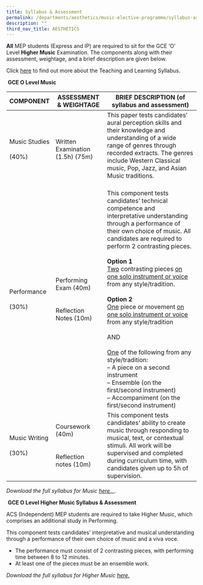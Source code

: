 ```yaml
---
title: Syllabus & Assessment
permalink: /departments/aesthetics/music-elective-programme/syllabus-assessment/
description: ""
third_nav_title: AESTHETICS
---
```

**All** MEP students (Express and IP) are required to sit for the GCE ‘O’ Level **Higher Music** Examination. The components along with their assessment, weightage, and a brief description are given below.

Click <a href="/files/Our%20Departments/2019musicsyllabusuppersecondaryexpress.pdf" target="_blank">here</a> to find out more about the Teaching and Learning Syllabus.

 **GCE O Level Music**
 
 | COMPONENT                  | ASSESSMENT & WEIGHTAGE                                        | BRIEF DESCRIPTION (of syllabus and assessment)                                                                                                                                                                                                                                                                                                                                                                                                                                                                                                                                                            |
|----------------------------|---------------------------------------------------------------|-----------------------------------------------------------------------------------------------------------------------------------------------------------------------------------------------------------------------------------------------------------------------------------------------------------------------------------------------------------------------------------------------------------------------------------------------------------------------------------------------------------------------------------------------------------------------------------------------------------|
| Music Studies<br><br>(40%) | Written Examination (1.5h) (75m)                              | This paper tests candidates’ aural perception skills and their knowledge and understanding of a wide range of genres through recorded extracts. The genres include Western Classical music, Pop, Jazz, and Asian Music traditions.<br><br>                                                                                                                                                                                                                                                                                                                                                                |
| Performance<br><br>(30%)   | Performing Exam (40m)<br><br> <br>Reflection Notes (10m)<br>  | This component tests candidates’ technical competence and interpretative understanding through a performance of their own choice of music. All candidates are required to perform 2 contrasting pieces.<br><br>**Option 1**<br><u>Two</u> contrasting pieces <u>on one solo instrument or voice</u> from any style/tradition.<br><br>**Option 2**<br><u>One</u> piece or movement <u>on one solo instrument or voice</u> from any style/tradition<br><br>AND<br><br><u>One</u> of the following from any style/tradition:<br>– A piece on a second instrument<br>– Ensemble (on the first/second instrument)<br>– Accompaniment (on the first/second instrument) |
| Music Writing<br><br>(30%) | Coursework (40m)<br><br> <br>Reflection notes (10m)           | This component tests candidates’ ability to create music through responding to musical, text, or contextual stimuli. All work will be supervised and completed during curriculum time, with candidates given up to 5h of supervision.                                                          |

_Download the full syllabus for Music_ _[here](https://www.seab.gov.sg/docs/default-source/national-examinations/syllabus/olevel/2023syllabus/6085_y23_sy.pdf)__._

 **GCE O Level Higher Music Syllabus & Assessment**

ACS (Independent) MEP students are required to take Higher Music, which comprises an additional study in Performing.

This component tests candidates’ interpretative and musical understanding through a performance of their own choice of music and a viva voce.

*   The performance must consist of 2 contrasting pieces, with performing time between 8 to 12 minutes.
*   At least one of the pieces must be an ensemble work.

_Download the full syllabus for Higher Music_ <a href="/files/Our%20Departments/6085_y23_sy.pdf" target="_blank"><i>here.</i></a>